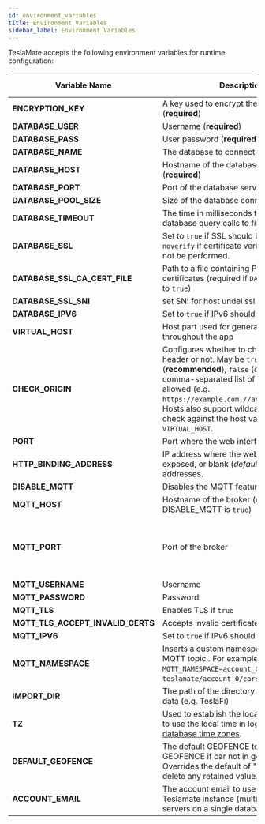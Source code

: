 ```yaml
---
id: environment_variables
title: Environment Variables
sidebar_label: Environment Variables
---
```


TeslaMate accepts the following environment variables for runtime configuration:

| Variable Name                     | Description                                                                                                                                                                                                                                                                                                      | Default Value                 |
|-----------------------------------|------------------------------------------------------------------------------------------------------------------------------------------------------------------------------------------------------------------------------------------------------------------------------------------------------------------| ----------------------------- |
| **ENCRYPTION_KEY**                | A key used to encrypt the Tesla API tokens (**required**)                                                                                                                                                                                                                                                        |                               |
| **DATABASE_USER**                 | Username (**required**)                                                                                                                                                                                                                                                                                          |                               |
| **DATABASE_PASS**                 | User password (**required**)                                                                                                                                                                                                                                                                                     |                               |
| **DATABASE_NAME**                 | The database to connect to (**required**)                                                                                                                                                                                                                                                                        |                               |
| **DATABASE_HOST**                 | Hostname of the database server (**required**)                                                                                                                                                                                                                                                                   |                               |
| **DATABASE_PORT**                 | Port of the database server                                                                                                                                                                                                                                                                                      | 5432                          |
| **DATABASE_POOL_SIZE**            | Size of the database connection pool                                                                                                                                                                                                                                                                             | 10                            |
| **DATABASE_TIMEOUT**              | The time in milliseconds to wait for database query calls to finish                                                                                                                                                                                                                                              | 60000                         |
| **DATABASE_SSL**                  | Set to `true` if SSL should be enabled or `noverify` if certificate verification should not be performed.                                                                                                                                                                                                        | false                         |
| **DATABASE_SSL_CA_CERT_FILE**     | Path to a file containing PEM-encoded CA certificates (required if `DATABASE_SSL` is set to `true`)                                                                                                                                                                                                              |                               |
| **DATABASE_SSL_SNI**     | set SNI for host undel ssl mode                                                                                                                                                                                                              |                               |
| **DATABASE_IPV6**                 | Set to `true` if IPv6 should be used                                                                                                                                                                                                                                                                             | false                         |
| **VIRTUAL_HOST**                  | Host part used for generating URLs throughout the app                                                                                                                                                                                                                                                            | localhost                     |
| **CHECK_ORIGIN**                  | Configures whether to check the origin header or not. May be `true` (**recommended**), `false` (_default_) or a comma-separated list of hosts that are allowed (e.g. `https://example.com,//another.com:8080`). Hosts also support wildcards. If `true`, it will check against the host value in `VIRTUAL_HOST`. | false                         |
| **PORT**                          | Port where the web interface is exposed                                                                                                                                                                                                                                                                          | 4000                          |
| **HTTP_BINDING_ADDRESS**          | IP address where the web interface is exposed, or blank (_default_) meaning all addresses.                                                                                                                                                                                                                       |                               |
| **DISABLE_MQTT**                  | Disables the MQTT feature if `true`                                                                                                                                                                                                                                                                              | false                         |
| **MQTT_HOST**                     | Hostname of the broker (**required** unless DISABLE_MQTT is `true`)                                                                                                                                                                                                                                              |                               |
| **MQTT_PORT**                     | Port of the broker                                                                                                                                                                                                                                                                                               | 1883 (8883 for MQTT over TLS) |
| **MQTT_USERNAME**                 | Username                                                                                                                                                                                                                                                                                                         |                               |
| **MQTT_PASSWORD**                 | Password                                                                                                                                                                                                                                                                                                         |                               |
| **MQTT_TLS**                      | Enables TLS if `true`                                                                                                                                                                                                                                                                                            | false                         |
| **MQTT_TLS_ACCEPT_INVALID_CERTS** | Accepts invalid certificates if `true`                                                                                                                                                                                                                                                                           | false                         |
| **MQTT_IPV6**                     | Set to `true` if IPv6 should be used                                                                                                                                                                                                                                                                             | false                         |
| **MQTT_NAMESPACE**                | Inserts a custom namespace into the MQTT topic . For example, with `MQTT_NAMESPACE=account_0`: `teslamate/account_0/cars/$car_id/state`.                                                                                                                                                                         |                               |
| **IMPORT_DIR**                    | The path of the directory for the import of data (e.g. TeslaFi)                                                                                                                                                                                                                                                  | ./import                      |
| **TZ**                            | Used to establish the local time zone, e.g. to use the local time in logs. See [List of tz database time zones](https://en.wikipedia.org/wiki/List_of_tz_database_time_zones).                                                                                                                                   |                               |
| **DEFAULT_GEOFENCE**              | The default GEOFENCE to send via GEOFENCE if car not in geofence. Overrides the default of "" which will delete any retained value.                                                                                                                                                                              | "" (no quotes)                |
| **ACCOUNT_EMAIL**                 | The account email to use with the Teslamate instance (multiple Teslamate servers on a single database)                                                                                                                                                                                                           | "" (no quotes)                |